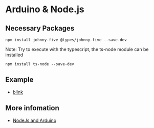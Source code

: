 # Arduino & Node.js

## Necessary Packages

```
npm install johnny-five @types/johnny-five --save-dev
```

Note: Try to execute with the typescript, the ts-node module can be installed

```
npm install ts-node --save-dev
```

## Example 

* [blink](/examples/arduino/arduino_node/blink.ts)

## More infomation

* [NodeJs and Arduino](https://www.instructables.com/id/NodeJs-and-Arduino/#:~:text=%20NodeJs%20and%20Arduino%20%201%20Step%201%3A,javasript.%20It%20is%20built%20on%20Chrome%27s...%20More%20)